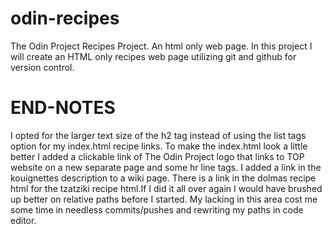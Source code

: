 # odin-recipes
The Odin Project Recipes Project. An html only web page.
In this project I will create an HTML only recipes web page utilizing git and github for version control.
# END-NOTES
I opted for the larger text size of the h2 tag instead of using the list tags option for my index.html recipe links. To make the index.html look a little better I added a clickable link of The Odin Project logo that links to TOP website on a new separate page and some hr line tags. I added a link in the kouignettes description to a wiki page. There is a link in the dolmas recipe html for the tzatziki recipe html.If I did it all over again I would have brushed up better on relative paths before I started. My lacking in this area cost me some time in needless commits/pushes and rewriting my paths in code editor. 